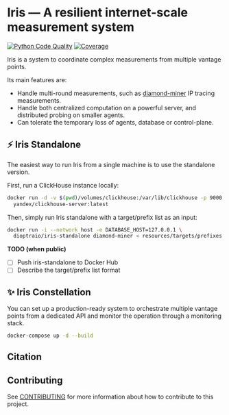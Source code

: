 # Iris — A resilient internet-scale measurement system

[![Python Code Quality](https://github.com/dioptra-io/iris/actions/workflows/quality.yml/badge.svg)](https://github.com/dioptra-io/iris/actions/workflows/quality.yml)
[![Coverage](https://img.shields.io/codecov/c/github/dioptra-io/iris?logo=codecov&logoColor=white&token=TC1WVMZORG)](https://app.codecov.io/gh/dioptra-io/iris)

Iris is a system to coordinate complex measurements from multiple vantage points.

Its main features are:
- Handle multi-round measurements, such as [diamond-miner](https://github.com/dioptra-io/diamond-miner) IP tracing measurements.
- Handle both centralized computation on a powerful server, and distributed probing on smaller agents.
- Can tolerate the temporary loss of agents, database or control-plane.

## ⚡ Iris Standalone

The easiest way to run Iris from a single machine is to use the standalone version.

First, run a ClickHouse instance locally:
```bash
docker run -d -v $(pwd)/volumes/clickhouse:/var/lib/clickhouse -p 9000:9000
  yandex/clickhouse-server:latest
```

Then, simply run Iris standalone with a target/prefix list as an input:
```bash
docker run -i --network host -e DATABASE_HOST=127.0.0.1 \
  dioptraio/iris-standalone diamond-miner < resources/targets/prefixes.txt
```

**TODO (when public)**
- [ ] Push iris-standalone to Docker Hub
- [ ] Describe the target/prefix list format

## ✨ Iris Constellation

You can set up a production-ready system to orchestrate multiple vantage points from a dedicated API and monitor the operation through a monitoring stack.

```bash
docker-compose up -d --build
```


## Citation

## Contributing

See [CONTRIBUTING](CONTRIBUTING.md) for more information about how to contribute to this project.
